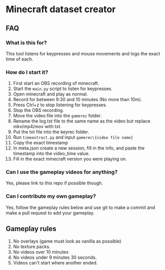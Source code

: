 # Minecraft dataset creator
## FAQ
### What is this for?
This tool listens for keypresses and mouse movements and logs the exact time of each.

### How do I start it?
1. First start an OBS recording of minecraft.
2. Start the `main.py` script to listen for keypresses.
3. Open minecraft and play as normal.
4. Record for between 9:30 and 10 minutes (No more than 10m).
5. Press Ctrl+z to stop listening for keypresses.
6. Stop the OBS recording.
7. Move the video file into the `gamerec` folder.
8. Rename the log.txt file to the same name as the video but replace mkv/mp4/mov with txt.
9. Put the txt file into the keyrec folder.
10. Run `timeextract.py` and input `gamerec\{video file name}`
11. Copy the exact timestamp
12. In meta.json create a new session, fill in the info, and paste the timestamp into the video_time value.
13. Fill in the exact minecraft version you were playing on.

### Can I use the gameplay videos for anything?
Yes, please link to this repo if possible though.

### Can I contribute my own gameplay?
Yes, follow the gameplay rules below and use git to make a commit and make a pull request to add your gameplay.

## Gameplay rules
1. No overlays (game must look as vanilla as possible)
2. No texture packs.
3. No videos over 10 minutes
4. No videos under 9 minutes 30 seconds.
5. Videos can't start where another ended.